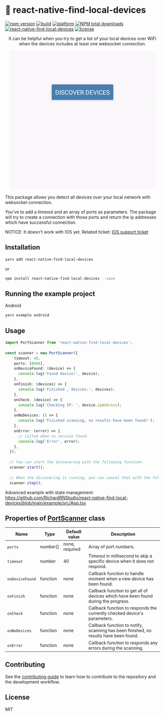 <h1>🚀 react-native-find-local-devices</h1>

[![npm version](https://img.shields.io/npm/v/react-native-find-local-devices.svg)](https://www.npmjs.com/package/react-native-find-local-devices)
[![build](https://github.com/RichardRNStudio/react-native-find-local-devices/actions/workflows/build-app.yml/badge.svg?branch=main)](https://github.com/RichardRNStudio/react-native-find-local-devices/actions/workflows/build-app.yml)
[![platform](https://img.shields.io/badge/platform-Android-yellow)](https://github.com/RichardRNStudio/react-native-find-local-devices)
[![NPM total downloads](https://img.shields.io/npm/d18m/react-native-find-local-devices.svg?style=flat)](https://npmcharts.com/compare/react-native-find-local-devices?minimal=true)
[![react-native-find-local-devices](https://snyk.io/advisor/npm-package/react-native-find-local-devices/badge.svg)](https://snyk.io/advisor/npm-package/react-native-find-local-devices)
[![license](https://img.shields.io/badge/license-MIT-green)](https://github.com/RichardRNStudio/react-native-find-local-devices/blob/main/LICENSE)


<p align="center">
  It can be helpful when you try to get a list of your local devices over WiFi when the devices includes at least one websocket connection.
</p>
<p align="center">
  <a href="https://github.com/RichardRNStudio/react-native-find-local-devices/">
    <img src="https://github.com/RichardRNStudio/react-native-find-local-devices/blob/main/docs/android-example.gif?raw=true" height="450"/>
  </a>
</p>

<p>This package allows you detect all devices over your local network with websocket connection.</p>
<p>You've to add a timeout and an array of ports as parameters. The package will try to create a connection with those ports and return the ip addresses which have successful connection.</p>
<p>NOTICE: It doesn't work with IOS yet. Related ticket: <a href="https://github.com/RichardRNStudio/react-native-find-local-devices/issues/2">IOS support ticket</a></p>

<h2>Installation</h2>

```sh
yarn add react-native-find-local-devices
```

or

```sh
npm install react-native-find-local-devices --save
```


<h2>Running the example project</h2>

Android
```sh
yarn example android
```

<h2>Usage</h2>

```ts
import PortScanner from 'react-native-find-local-devices';

const scanner = new PortScanner({
    timeout: 40,
    ports: [8000],
    onDeviceFound: (device) => {
      console.log('Found device!', device);
    },
    onFinish: (devices) => {
      console.log('Finished , devices:', devices);
    },
    onCheck: (device) => {
      console.log('Checking IP: ', device.ipAddress);
    },
    onNoDevices: () => {
      console.log('Finished scanning, no results have been found!');
    },
    onError: (error) => {
      // Called when no service found
      console.log('Error', error);
    },
  });

  // You can start the discovering with the following function:
  scanner.start();

  // When the discovering is running, you can cancel that with the following function:
  scanner.stop();

```

Advanced example with state management: https://github.com/RichardRNStudio/react-native-find-local-devices/blob/main/example/src/App.tsx

<h2>Properties of <a href="https://github.com/RichardRNStudio/react-native-find-local-devices/blob/main/src/interfaces/IPortScanner.interface.tsx">PortScanner</a> class</h2>

| Name                         | Type     | Default value                         | Description                                                                                  |
| ---------------------------- | -------- | ------------------------------------- | -------------------------------------------------------------------------------------------- |
| `ports`                      | number[] | none, required                        | Array of port numbers.                                                                       |
| `timeout`                    | number   | 40                                    | Timeout in millisecond to skip a specific device when it does not respond.                  |
| `onDeviceFound`              | function | none                                  | Callback function to handle moment when a new device has been found.                         |
| `onFinish`                   | function | none                                  | Callback function to get all of devices which have been found during the progress.                                   |
| `onCheck`                    | function | none                                  | Callback function to responds the currently checked device's parameters.                     |
| `onNoDevices`                | function | none                                  | Callback function to notify, scanning has been finished, no results have been found.              |
| `onError`                    | function | none                                  | Callback function to responds any errors during the scanning.                                |

<h2>Contributing</h2>

See the [contributing guide](CONTRIBUTING.md) to learn how to contribute to the repository and the development workflow.

<h2>License</h2>

MIT
